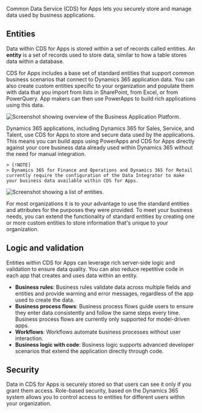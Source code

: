 Common Data Service (CDS) for Apps lets you securely store and manage data used by business applications. 

## Entities
Data within CDS for Apps is stored within a set of records called entities. An **entity** is a set of records used to store data, similar to how a table stores data within a database.

CDS for Apps includes a base set of standard entities that support common business scenarios that connect to Dynamics 365 application data. You can also create custom entities specific to your organization and populate them with data that you import from lists in SharePoint, from Excel, or from PowerQuery. App makers can then use PowerApps to build rich applications using this data.

![Screenshot showing overview of the Business Application Platform.](../media/platform.png)

Dynamics 365 applications, including Dynamics 365 for Sales, Service, and Talent, use CDS for Apps to store and secure data used by the applications. This means you can build apps using PowerApps and CDS for Apps directly against your core business data already used within Dynamics 365 without the need for manual integration.

    > [!NOTE]
    > Dynamics 365 for Finance and Operations and Dynamics 365 for Retail currently require the configuration of the Data Integrator to make your business data available within CDS for Apps.

![Screenshot showing a list of entities.](../media/entitylist.png "Entity list")

For most organizations it is to your advantage to use the standard entities and attributes for the purposes they were provided. To meet your business needs, you can extend the functionality of standard entities by creating one or more custom entities to store information that's unique to your organization. 

## Logic and validation
Entities within CDS for Apps can leverage rich server-side logic and validation to ensure data quality. You can also reduce repetitive code in each app that creates and uses data within an entity.

* **Business rules**: Business rules validate data across multiple fields and entities and provide warning and error messages, regardless of the app used to create the data. 
* **Business process flows**: Business process flows guide users to ensure they enter data consistently and follow the same steps every time. Business process flows are currently only supported for model-driven apps.
* **Workflows**: Workflows automate business processes without user interaction. 
* **Business logic with code**: Business logic supports advanced developer scenarios that extend the application directly through code. 

## Security
Data in CDS for Apps is securely stored so that users can see it only if you grant them access. Role-based security, based on the Dynamics 365 system allows you to control access to entities for different users within your organization.